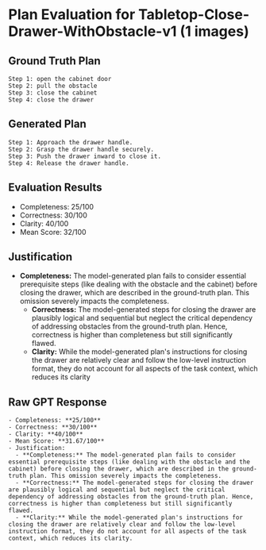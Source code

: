 # Plan Evaluation for Tabletop-Close-Drawer-WithObstacle-v1 (1 images)

## Ground Truth Plan
```
Step 1: open the cabinet door
Step 2: pull the obstacle
Step 3: close the cabinet
Step 4: close the drawer
```

## Generated Plan
```
Step 1: Approach the drawer handle.
Step 2: Grasp the drawer handle securely.
Step 3: Push the drawer inward to close it.
Step 4: Release the drawer handle.
```

## Evaluation Results
- Completeness: 25/100
- Correctness: 30/100
- Clarity: 40/100
- Mean Score: 32/100

## Justification
- **Completeness:** The model-generated plan fails to consider essential prerequisite steps (like dealing with the obstacle and the cabinet) before closing the drawer, which are described in the ground-truth plan. This omission severely impacts the completeness.  
  - **Correctness:** The model-generated steps for closing the drawer are plausibly logical and sequential but neglect the critical dependency of addressing obstacles from the ground-truth plan. Hence, correctness is higher than completeness but still significantly flawed.  
  - **Clarity:** While the model-generated plan's instructions for closing the drawer are relatively clear and follow the low-level instruction format, they do not account for all aspects of the task context, which reduces its clarity

## Raw GPT Response
```
- Completeness: **25/100**  
- Correctness: **30/100**  
- Clarity: **40/100**  
- Mean Score: **31.67/100**  
- Justification:  
  - **Completeness:** The model-generated plan fails to consider essential prerequisite steps (like dealing with the obstacle and the cabinet) before closing the drawer, which are described in the ground-truth plan. This omission severely impacts the completeness.  
  - **Correctness:** The model-generated steps for closing the drawer are plausibly logical and sequential but neglect the critical dependency of addressing obstacles from the ground-truth plan. Hence, correctness is higher than completeness but still significantly flawed.  
  - **Clarity:** While the model-generated plan's instructions for closing the drawer are relatively clear and follow the low-level instruction format, they do not account for all aspects of the task context, which reduces its clarity.
```
